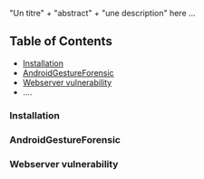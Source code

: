 "Un titre" + "abstract" + "une description" here ...
## Table of Contents
* [Installation](./README.md/#installation)
* [AndroidGestureForensic](./README.md/#androidGestureForensic)
* [Webserver vulnerability](./README.md/#webserver-vulnerability)
* ....

### Installation

### AndroidGestureForensic

### Webserver vulnerability
